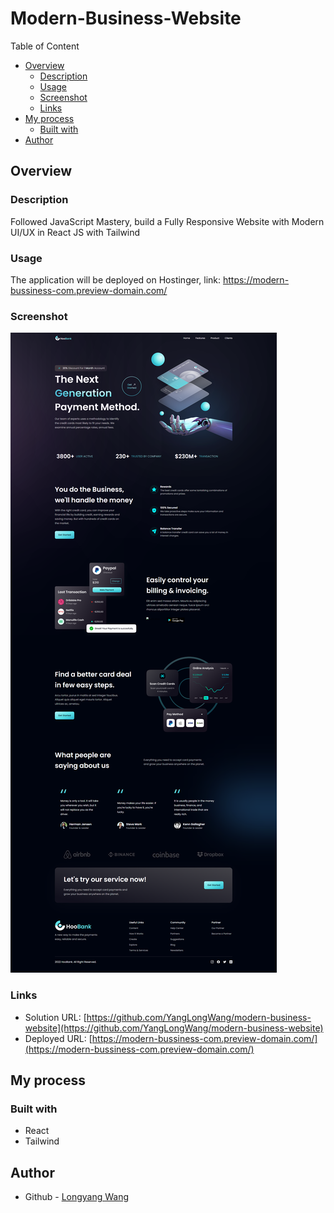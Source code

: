 # Modern-Business-Website

Table of Content

- [Overview](#overview)
  - [Description](#description)
  - [Usage](#usage)
  - [Screenshot](#screenshot)
  - [Links](#links)
- [My process](#my-process)
  - [Built with](#built-with)
- [Author](#author)

## Overview

### Description

Followed JavaScript Mastery, build a Fully Responsive Website with Modern UI/UX in React JS with Tailwind

### Usage

The application will be deployed on Hostinger, link: https://modern-bussiness-com.preview-domain.com/

### Screenshot

![](./src/assets/Vite%20%2B%20React%20-%20modern-bussiness.png)

### Links

- Solution URL: [https://github.com/YangLongWang/modern-business-website](https://github.com/YangLongWang/modern-business-website)
- Deployed URL: [https://modern-bussiness-com.preview-domain.com/](https://modern-bussiness-com.preview-domain.com/)

## My process

### Built with

- React
- Tailwind

## Author

- Github - [Longyang Wang](https://github.com/YangLongWang)

